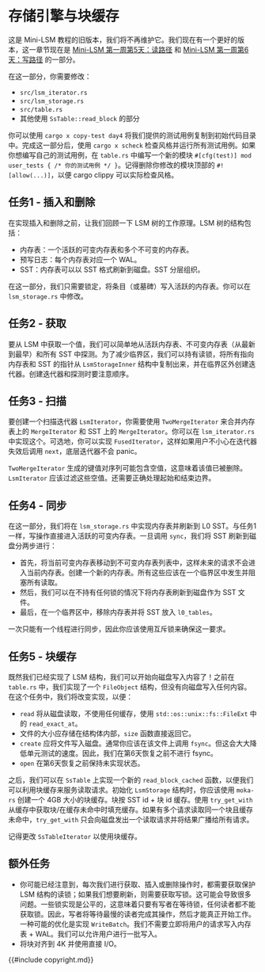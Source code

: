 
# 存储引擎与块缓存



这是 Mini-LSM 教程的旧版本，我们将不再维护它。我们现在有一个更好的版本，这一章节现在是 [Mini-LSM 第一周第5天：读路径](./week1-05-read-path.md) 和 [Mini-LSM 第一周第6天：写路径](./week1-06-write-path.md) 的一部分。




在这一部分，你需要修改：

* `src/lsm_iterator.rs`
* `src/lsm_storage.rs`
* `src/table.rs`
* 其他使用 `SsTable::read_block` 的部分

你可以使用 `cargo x copy-test day4` 将我们提供的测试用例复制到初始代码目录中。完成这一部分后，使用 `cargo x scheck` 检查风格并运行所有测试用例。如果你想编写自己的测试用例，在 `table.rs` 中编写一个新的模块 `#[cfg(test)] mod user_tests { /* 你的测试用例 */ }`。记得删除你修改的模块顶部的 `#![allow(...)]`，以便 cargo clippy 可以实际检查风格。

## 任务1 - 插入和删除

在实现插入和删除之前，让我们回顾一下 LSM 树的工作原理。LSM 树的结构包括：

* 内存表：一个活跃的可变内存表和多个不可变的内存表。
* 预写日志：每个内存表对应一个 WAL。
* SST：内存表可以以 SST 格式刷新到磁盘。SST 分层组织。

在这一部分，我们只需要锁定，将条目（或墓碑）写入活跃的内存表。你可以在 `lsm_storage.rs` 中修改。

## 任务2 - 获取

要从 LSM 中获取一个值，我们可以简单地从活跃内存表、不可变内存表（从最新到最早）和所有 SST 中探测。为了减少临界区，我们可以持有读锁，将所有指向内存表和 SST 的指针从 `LsmStorageInner` 结构中复制出来，并在临界区外创建迭代器。创建迭代器和探测时要注意顺序。

## 任务3 - 扫描

要创建一个扫描迭代器 `LsmIterator`，你需要使用 `TwoMergeIterator` 来合并内存表上的 `MergeIterator` 和 SST 上的 `MergeIterator`。你可以在 `lsm_iterator.rs` 中实现这个。可选地，你可以实现 `FusedIterator`，这样如果用户不小心在迭代器失效后调用 `next`，底层迭代器不会 panic。

`TwoMergeIterator` 生成的键值对序列可能包含空值，这意味着该值已被删除。`LsmIterator` 应该过滤这些空值。还需要正确处理起始和结束边界。

## 任务4 - 同步

在这一部分，我们将在 `lsm_storage.rs` 中实现内存表并刷新到 L0 SST。与任务1一样，写操作直接进入活跃的可变内存表。一旦调用 `sync`，我们将 SST 刷新到磁盘分两步进行：

* 首先，将当前可变内存表移动到不可变内存表列表中，这样未来的请求不会进入当前内存表。创建一个新的内存表。所有这些应该在一个临界区中发生并阻塞所有读取。
* 然后，我们可以在不持有任何锁的情况下将内存表刷新到磁盘作为 SST 文件。
* 最后，在一个临界区中，移除内存表并将 SST 放入 `l0_tables`。

一次只能有一个线程进行同步，因此你应该使用互斥锁来确保这一要求。

## 任务5 - 块缓存

既然我们已经实现了 LSM 结构，我们可以开始向磁盘写入内容了！之前在 `table.rs` 中，我们实现了一个 `FileObject` 结构，但没有向磁盘写入任何内容。在这个任务中，我们将改变实现，以便：

* `read` 将从磁盘读取，不使用任何缓存，使用 `std::os::unix::fs::FileExt` 中的 `read_exact_at`。
* 文件的大小应存储在结构体内部，`size` 函数直接返回它。
* `create` 应将文件写入磁盘。通常你应该在该文件上调用 `fsync`。但这会大大降低单元测试的速度。因此，我们在第6天恢复之前不进行 fsync。
* `open` 在第6天恢复之前保持未实现状态。

之后，我们可以在 `SsTable` 上实现一个新的 `read_block_cached` 函数，以便我们可以利用块缓存来服务读取请求。初始化 `LsmStorage` 结构时，你应该使用 `moka-rs` 创建一个 4GB 大小的块缓存。块按 SST id + 块 id 缓存。使用 `try_get_with` 从缓存中获取块/在缓存未命中时填充缓存。如果有多个请求读取同一个块且缓存未命中，`try_get_with` 只会向磁盘发出一个读取请求并将结果广播给所有请求。

记得更改 `SsTableIterator` 以使用块缓存。

## 额外任务

* 你可能已经注意到，每次我们进行获取、插入或删除操作时，都需要获取保护 LSM 结构的读锁；如果我们想要刷新，则需要获取写锁。这可能会导致很多问题。一些锁实现是公平的，这意味着只要有写者在等待锁，任何读者都不能获取锁。因此，写者将等待最慢的读者完成其操作，然后才能真正开始工作。一种可能的优化是实现 `WriteBatch`。我们不需要立即将用户的请求写入内存表 + WAL。我们可以允许用户进行一批写入。
* 将块对齐到 4K 并使用直接 I/O。

{{#include copyright.md}}

